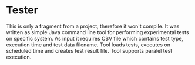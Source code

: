 # Tester
This is only a fragment from a project, therefore it won't compile.
It was written as simple Java command line tool for performing experimental tests on specific system. As input it requires CSV file which contains test type, execution time and test data filename. Tool loads tests, executes on scheduled time and creates test result file. Tool supports paralel test execution.